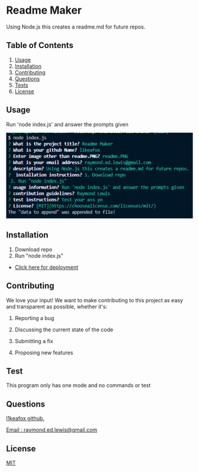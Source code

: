 # Readme Maker


Using Node.js this creates a readme.md for future repos.


## Table of Contents 
1.  [Usage](#Usage)
2.  [Installation](#Installation)
3.  [Contributing](#Contributing)
4.  [Questions](#Questions)
5.  [Tests](#Tests)
6.  [License](#License)

## Usage 
Run 'node index.js' and answer the prompts given


![Website](/assets/images/readme.PNG)

## Installation 
1. Download repo 
2. Run "node index.js"


* <a href='https://l1keafox.github.io/Readme Maker/'> Click here for deployment </a> 

## Contributing 
We love your input! We want to make contributing to this project as easy and transparent as possible, whether it's:

 1. Reporting a bug

  2. Discussing the current state of the code

 3. Submitting a fix 

 4. Proposing new features 


## Test 
 This program only has one mode and no commands or test 


## Questions
<a href='https://github.com/l1keafox'>l1keafox github.</a> 

<a href="mailto: raymond.ed.lewis@gmail.com">Email : raymond.ed.lewis@gmail.com</a>

## License
[MIT](https://choosealicense.com/licenses/mit/)


